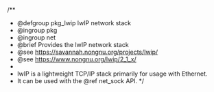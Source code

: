 /**
 * @defgroup pkg_lwip   lwIP network stack
 * @ingroup  pkg
 * @ingroup  net
 * @brief    Provides the lwIP network stack
 * @see      https://savannah.nongnu.org/projects/lwip/
 * @see      https://www.nongnu.org/lwip/2_1_x/
 *
 * lwIP is a lightweight TCP/IP stack primarily for usage with Ethernet.
 * It can be used with the @ref net_sock API.
 */
